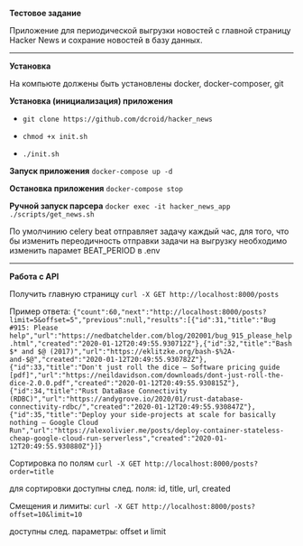 **Тестовое задание** 

Приложение для периодической выгрузки новостей с главной страницу Hacker News  и сохрание новостей в базу данных.

---
**Установка**

На компьюте должены быть установлены docker, docker-composer, git

**Установка (инициализация) приложения**

* ``git clone https://github.com/dcroid/hacker_news``

* ``chmod +x init.sh``

* ``./init.sh`` 



**Запуск приложения**
``docker-compose up -d``

**Остановка приложения**
``docker-compose stop``

**Ручной запуск парсера**
``docker exec -it hacker_news_app ./scripts/get_news.sh``

По умолчинию celery beat отправляет задачу каждый час, для того, что бы изменить переодичность отправки задачи на выгрузку
необходимо изменить парамет BEAT_PERIOD в .env

---

**Работа с API**

Получить главную страницу 
``curl -X GET http://localhost:8000/posts``

Пример ответа:
``{"count":60,"next":"http://localhost:8000/posts?limit=5&offset=5","previous":null,"results":[{"id":31,"title":"Bug #915: Please help","url":"https://nedbatchelder.com/blog/202001/bug_915_please_help.html","created":"2020-01-12T20:49:55.930712Z"},{"id":32,"title":"Bash $* and $@ (2017)","url":"https://eklitzke.org/bash-$%2A-and-$@","created":"2020-01-12T20:49:55.930782Z"},{"id":33,"title":"Don't just roll the dice – Software pricing guide [pdf]","url":"https://neildavidson.com/downloads/dont-just-roll-the-dice-2.0.0.pdf","created":"2020-01-12T20:49:55.930815Z"},{"id":34,"title":"Rust DataBase Connectivity (RDBC)","url":"https://andygrove.io/2020/01/rust-database-connectivity-rdbc/","created":"2020-01-12T20:49:55.930847Z"},{"id":35,"title":"Deploy your side-projects at scale for basically nothing – Google Cloud Run","url":"https://alexolivier.me/posts/deploy-container-stateless-cheap-google-cloud-run-serverless","created":"2020-01-12T20:49:55.930880Z"}]}``

Сортировка по полям
``curl -X GET http://localhost:8000/posts?order=title``

для сортировки доступны след. поля: id, title, url, created

Смещения и лимиты:
``curl -X GET http://localhost:8000/posts?offset=10&limit=10``

доступны след. параметры: offset и limit